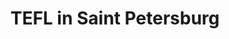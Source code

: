 ---
layout: post
name: TEFL in Saint Petersburg
blog_title: TEFL in Saint Petersburg
title_description: Saint Petersburg disappointment
one_path: img/borsch.jpg
categories: [Russia, TEFL]  
tags: [Russia, TEFL]  
title: TEFL in Saint Petersburg

images:
    - image_path: /img/STPete/NicePeople.jpg
      image_name: Nice People
      text: First thing you see when you arrive at the airport. Somehow doesn't sounds very persuasive. 
      image_number: 1
    - image_path: /img/STPete/luxury1.jpg
      image_name: Manicure
      text: Their manicured dogs.   
      image_number: 2
    - image_path: /img/STPete/luxury2.jpg
      image_name: Poodles
      text: Well their poodles in general.  
      image_number: 3
    - image_path: /img/STPete/luxury3.jpg
      image_name: Apple
      text: Damn Apple logo on everything.
      image_number: 4
    - image_path: /img/STPete/luxury4.jpg
      image_name: Face Brush
      text: Buying a face brush but ending up with a vibratior in disguise. 
      image_number: 5
    - image_path: /img/STPete/luxury5.jpg
      image_name: Face Brush
      text: Buying a face brush but ending up with a vibratior in disguise.
      image_number: 6
    - image_path: /img/STPete/luxury6.jpg
      image_name: Vending Machines
      text: These vending machines everywhere.  
      image_number: 7
    - image_path: /img/STPete/luxury7.jpg
      image_name: Vending Machies
      text: These vending machines everywhere. 
      image_number: 8
    - image_path: /img/STPete/luxury8.jpg
      image_name: Live Toys
      text: This is something really upsetting, the way animals are treated by majority of people, it's like they make no difference between a living and a non living thing. 
      image_number: 9
    - image_path: /img/STPete/luxury9.jpg
      image_name: Chicks
      text: Another really depressing thing. Locals told me these chicks don't live longer than a couple of days, they die from the intoxication of the chemicals in the dye. 
      image_number: 10
    - image_path: /img/STPete/luxury10.jpg
      image_name: Fresh Air
      text:  "Fresh Air"
      image_number: 11
    - image_path: /img/STPete/luxury11.jpg
      image_name: Mao
      text: Mao Zedong everywhere.
      image_number: 12
    - image_path: /img/STPete/luxury12.jpg
      image_name: Chick crossing the road
      text: Why is this chicken crossing the road? Anyway, there is a huga amount of farm animals inside of the city. If you don't mind being woken up by a cock from the restaurant nearby then you should definitely visit China. 
      image_number: 13
    - image_path: /img/STPete/luxury13.jpg
      image_name: Not a dog
      text: These things you find in the street. They are not from a doggo.  
      image_number: 14
    - image_path: /img/STPete/luxury14.jpg
      image_name: Naive Art
      text: Naive art in their kindergartens. 
      image_number: 15
    - image_path: /img/STPete/luxury15.jpg
      image_name: Rice
      text: You get a bowl of rice even with a KFC vegetarian hamburger. 
      image_number: 16
    - image_path: /img/STPete/luxury16.jpg
      image_name: Chinese Aesthetic
      text: Chinese aesthetic - the flashier colors the better. 
      image_number: 17
    - image_path: /img/STPete/luxury17.jpg
      image_name: Naive Art
      text: Naive art in their kindergartens. 
      image_number: 18
    - image_path: /img/STPete/luxury18.jpg
      image_name: Book
      text: Book about butts?! Weird things they children read in the kindergarten.
      image_number: 19
    - image_path: /img/STPete/luxury19.jpg
      image_name: Book
      text: Book about butts?! Weird things they children read in the kindergarten.
      image_number: 20
    - image_path: /img/STPete/luxury20.jpg
      image_name: Book
      text: Book about butts?! Weird things they children read in the kindergarten.
      image_number: 21
    - image_path: /img/STPete/luxury21.jpg
      image_name: Book
      text: Book about butts?! Weird things they children read in the kindergarten.
      image_number: 22
    - image_path: /img/STPete/luxury22.jpg
      image_name: Book
      text: Book about butts?! Weird things they children read in the kindergarten.
      image_number: 23
    - image_path: /img/STPete/luxury23.jpg
      image_name: Book
      text: Book about butts?! Weird things they children read in the kindergarten.
      image_number: 24
    - image_path: /img/STPete/luxury24.jpg
      image_name: Book
      text: Book about butts?! Weird things they children read in the kindergarten.
      image_number: 25
    - image_path: /img/STPete/luxury25.jpg
      image_name: Book
      text: Book about butts?! Weird things they children read in the kindergarten.
      image_number: 26
    - image_path: /img/STPete/luxury26.jpg
      image_name: Actors
      text: These actors are hired so that you can take a picture with them, but they ask to have a picture with me instead because I am white. 
      image_number: 27
    - image_path: /img/STPete/luxury27.jpg
      image_name: Jinglish - Chinese English, also known as Engrish. 
      text: Jinglish - Chinese English, also known as Engrish. 
      image_number: 28
    - image_path: /img/STPete/luxury28.jpg
      image_name: Jinglish - Chinese English, also known as Engrish. 
      text: Jinglish - Chinese English, also known as Engrish. 
      image_number: 29
    - image_path: /img/STPete/luxury29.jpg
      image_name: Jinglish - Chinese English, also known as Engrish. 
      text: Jinglish - Chinese English, also known as Engrish. 
      image_number: 30
    - image_path: /img/STPete/luxury30.jpg
      image_name: Jinglish - Chinese English, also known as Engrish. 
      text: Jinglish - Chinese English, also known as Engrish. 
      image_number: 31
    - image_path: /img/STPete/luxury31.jpg
      image_name: Jinglish - Chinese English, also known as Engrish. 
      text: Jinglish - Chinese English, also known as Engrish. 
      image_number: 32
    - image_path: /img/STPete/luxury32.jpg
      image_name: Jinglish - Chinese English, also known as Engrish. 
      text: Jinglish - Chinese English, also known as Engrish. 
      image_number: 33
    - image_path: /img/STPete/luxury33.jpg
      image_name: Jinglish - Chinese English, also known as Engrish. 
      text: Jinglish - Chinese English, also known as Engrish. 
      image_number: 34
    - image_path: /img/STPete/luxury34.jpg
      image_name: Jinglish - Chinese English, also known as Engrish. 
      text: Jinglish - Chinese English, also known as Engrish. 
      image_number: 35
    - image_path: /img/STPete/luxury35.jpg
      image_name: Jinglish - Chinese English, also known as Engrish. 
      text: Jinglish - Chinese English, also known as Engrish. 
      image_number: 36
    - image_path: /img/STPete/luxury36.jpg
      image_name: Jinglish - Chinese English, also known as Engrish. 
      text: Jinglish - Chinese English, also known as Engrish. 
      image_number: 37
    - image_path: /img/STPete/luxury37.jpg
      image_name: Jinglish - Chinese English, also known as Engrish. 
      text: Jinglish - Chinese English, also known as Engrish. 
      image_number: 38
    - image_path: /img/STPete/luxury38.jpg
      image_name: Jinglish - Chinese English, also known as Engrish. 
      text: Jinglish - Chinese English, also known as Engrish. 
      image_number: 39
    - image_path: /img/STPete/luxury39.jpg
      image_name: Jinglish - Chinese English, also known as Engrish. 
      text: Jinglish - Chinese English, also known as Engrish. 
      image_number: 40
    - image_path: /img/STPete/luxury40.jpg
      image_name: Jinglish - Chinese English, also known as Engrish. 
      text: Jinglish - Chinese English, also known as Engrish. 
      image_number: 41
    - image_path: /img/STPete/luxury41.jpg
      image_name: Jinglish - Chinese English, also known as Engrish. 
      text: Jinglish - Chinese English, also known as Engrish. 
      image_number: 42
    - image_path: /img/STPete/luxury42.jpg
      image_name: Jinglish - Chinese English, also known as Engrish. 
      text: Jinglish - Chinese English, also known as Engrish. 
      image_number: 43
    - image_path: /img/STPete/luxury43.jpg
      image_name: Jinglish - Chinese English, also known as Engrish. 
      text: Jinglish - Chinese English, also known as Engrish. 
      image_number: 44
    - image_path: /img/STPete/luxury44.jpg
      image_name: Jinglish - Chinese English, also known as Engrish. 
      text: Jinglish - Chinese English, also known as Engrish. 
      image_number: 45



    
---